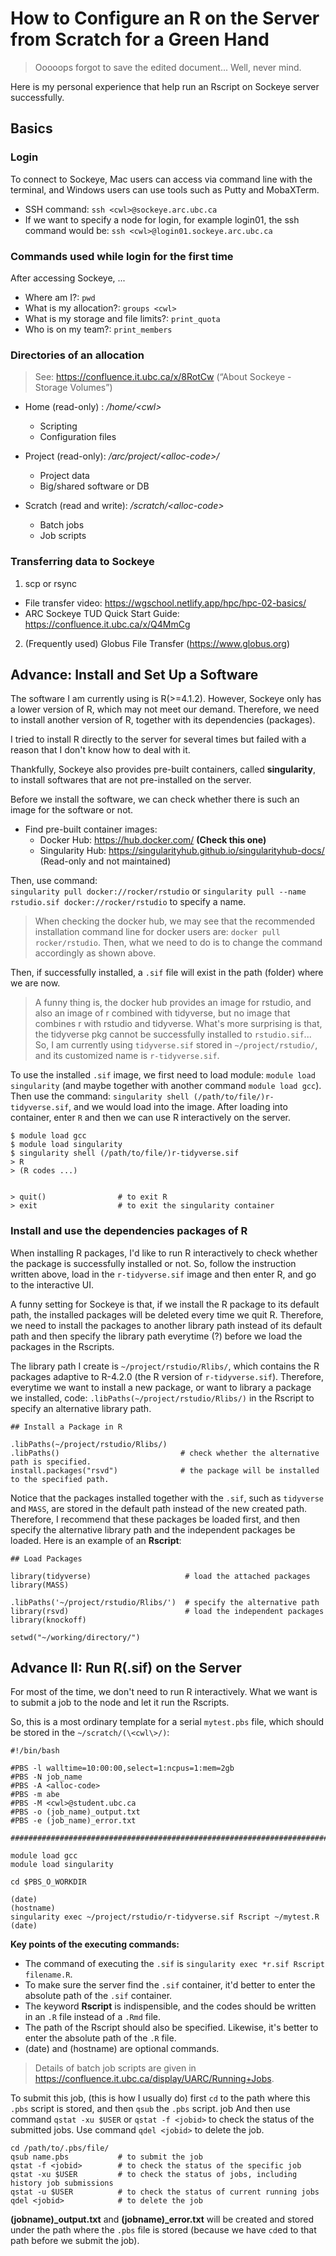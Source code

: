 # How to Configure an R on the Server from Scratch for a Green Hand

> Ooooops forgot to save the edited document...
> Well, never mind.

Here is my personal experience that help run an Rscript on Sockeye server successfully. 

## Basics

### Login

To connect to Sockeye, Mac users can access via command line with the terminal, and Windows users can use tools such as Putty and MobaXTerm. 

- SSH command: `ssh <cwl>@sockeye.arc.ubc.ca`  
- If we want to specify a node for login, for example login01, the ssh command would be: `ssh <cwl>@login01.sockeye.arc.ubc.ca`

### Commands used while login for the first time

After accessing Sockeye, ...

- Where am I?: `pwd`
- What is my allocation?: `groups <cwl>`
- What is my storage and file limits?: `print_quota`
- Who is on my team?: `print_members`

### Directories of an allocation

> See: https://confluence.it.ubc.ca/x/8RotCw (“About Sockeye - Storage Volumes”)

- Home (read-only) : _/home/\<cwl\>_
  - Scripting
  - Configuration files

- Project (read-only): _/arc/project/\<alloc-code\>/_
  - Project data
  - Big/shared software or DB

- Scratch (read and write): _/scratch/\<alloc-code\>_
  - Batch jobs
  - Job scripts

### Transferring data to Sockeye

1. scp or rsync
  - File transfer video: https://wgschool.netlify.app/hpc/hpc-02-basics/
  - ARC Sockeye TUD Quick Start Guide: https://confluence.it.ubc.ca/x/Q4MmCg

2. (Frequently used) Globus File Transfer (https://www.globus.org)



## Advance: Install and Set Up a Software

The software I am currently using is R(>=4.1.2). 
However, Sockeye only has a lower version of R, which may not meet our demand.
Therefore, we need to install another version of R, together with its dependencies (packages). 

I tried to install R directly to the server for several times but failed with a reason that I don't know how to deal with it. 

Thankfully, Sockeye also provides pre-built containers, called **singularity**, 
to install softwares that are not pre-installed on the server. 

Before we install the software, we can check whether there is such an image for the software or not. 
- Find pre-built container images:
  - Docker Hub: https://hub.docker.com/ **(Check this one)**
  - Singularity Hub: https://singularityhub.github.io/singularityhub-docs/ (Read-only and not maintained)

Then, use command:  
`singularity pull docker://rocker/rstudio` or `singularity pull --name rstudio.sif docker://rocker/rstudio` to specify a name.

> When checking the docker hub, we may see that the recommended installation command line for docker users are: `docker pull rocker/rstudio`. 
> Then, what we need to do is to change the command accordingly as shown above. 

Then, if successfully installed, a `.sif` file will exist in the path (folder) where we are now.  

> A funny thing is, the docker hub provides an image for rstudio, and also an image of r combined with tidyverse, but no image that combines r with rstudio and tidyverse. What's more surprising is that, the tidyverse pkg cannot be successfully installed to `rstudio.sif`... 
> So, I am currently using `tidyverse.sif` stored in `~/project/rstudio/`, and its customized name is `r-tidyverse.sif`. 

To use the installed `.sif` image, we first need to load module: `module load singularity` (and maybe together with another command `module load gcc`).
Then use the command: `singularity shell (/path/to/file/)r-tidyverse.sif`, and we would load into the image. 
After loading into container, enter `R` and then we can use R interactively on the server. 

```
$ module load gcc
$ module load singularity
$ singularity shell (/path/to/file/)r-tidyverse.sif 
> R 
> (R codes ...)


> quit()                # to exit R
> exit                  # to exit the singularity container
```


### Install and use the dependencies packages of R

When installing R packages, I'd like to run R interactively to check whether the package is successfully installed or not. 
So, follow the instruction written above, load in the `r-tidyverse.sif` image and then enter R, and go to the interactive UI.

A funny setting for Sockeye is that, if we install the R package to its default path, the installed packages will be deleted every time we quit R.
Therefore, we need to install the packages to another library path instead of its default path and then specify the library path everytime (?) before we load the packages in the Rscripts. 

The library path I create is `~/project/rstudio/Rlibs/`, which contains the R packages adaptive to R-4.2.0 (the R version of `r-tidyverse.sif`). 
Therefore, everytime we want to install a new package, or want to library a package we installed, code:
`.libPaths(~/project/rstudio/Rlibs/)` in the Rscript to specify an alternative library path.

```{r}
## Install a Package in R 

.libPaths(~/project/rstudio/Rlibs/)
.libPaths()                           # check whether the alternative path is specified.
install.packages("rsvd")              # the package will be installed to the specified path.
```

Notice that the packages installed together with the `.sif`, such as `tidyverse` and `MASS`, are stored in the default path instead of the new created path. 
Therefore, I recommend that these packages be loaded first, and then specify the alternative library path and the independent packages be loaded. Here is an example of an **Rscript**:

```{r}
## Load Packages

library(tidyverse)                     # load the attached packages
library(MASS)

.libPaths('~/project/rstudio/Rlibs/')  # specify the alternative path
library(rsvd)                          # load the independent packages
library(knockoff)

setwd("~/working/directory/")
```

## Advance II: Run R(.sif) on the Server

For most of the time, we don't need to run R interactively. 
What we want is to submit a job to the node and let it run the Rscripts. 

So, this is a most ordinary template for a serial `mytest.pbs` file, which should be stored in the `~/scratch/(\<cwl\>/)`:
```
#!/bin/bash
 
#PBS -l walltime=10:00:00,select=1:ncpus=1:mem=2gb
#PBS -N job_name
#PBS -A <alloc-code>
#PBS -m abe
#PBS -M <cwl>@student.ubc.ca
#PBS -o (job_name)_output.txt
#PBS -e (job_name)_error.txt
 
################################################################################
 
module load gcc
module load singularity
 
cd $PBS_O_WORKDIR
 
(date)
(hostname)
singularity exec ~/project/rstudio/r-tidyverse.sif Rscript ~/mytest.R
(date)

```
 **Key points of the executing commands:**
 - The command of executing the `.sif` is `singularity exec *r.sif Rscript filename.R`.
 - To make sure the server find the `.sif` container, it'd better to enter the absolute path of the `.sif` container. 
 - The keyword **Rscript** is indispensible, and the codes should be written in an `.R` file instead of a `.Rmd` file.
 - The path of the Rscript should also be specified. Likewise, it's better to enter the absolute path of the `.R` file.
 - (date) and (hostname) are optional commands.

 > Details of batch job scripts are given in https://confluence.it.ubc.ca/display/UARC/Running+Jobs. 


To submit this job, (this is how I usually do) first `cd` to the path where this `.pbs` script is stored, 
and then `qsub` the `.pbs` script. job
And then use command `qstat -xu $USER` or `qstat -f <jobid>` to check the status of the submitted jobs.
Use command `qdel <jobid>` to delete the job.
```
cd /path/to/.pbs/file/
qsub name.pbs           # to submit the job
qstat -f <jobid>        # to check the status of the specific job
qstat -xu $USER         # to check the status of jobs, including history job submissions
qstat -u $USER          # to check the status of current running jobs
qdel <jobid>            # to delete the job
```

**(jobname)\_output.txt** and **(jobname)\_error.txt** will be created and stored under the path where the 
`.pbs` file is stored (because we have `cd`ed to that path before we submit the job).
 
 

